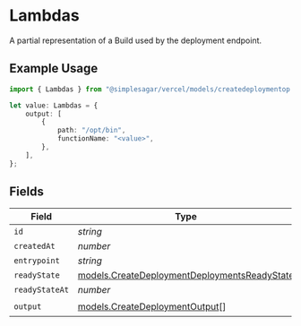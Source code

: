 # Lambdas

A partial representation of a Build used by the deployment endpoint.

## Example Usage

```typescript
import { Lambdas } from "@simplesagar/vercel/models/createdeploymentop.js";

let value: Lambdas = {
    output: [
        {
            path: "/opt/bin",
            functionName: "<value>",
        },
    ],
};
```

## Fields

| Field                                                                                              | Type                                                                                               | Required                                                                                           | Description                                                                                        |
| -------------------------------------------------------------------------------------------------- | -------------------------------------------------------------------------------------------------- | -------------------------------------------------------------------------------------------------- | -------------------------------------------------------------------------------------------------- |
| `id`                                                                                               | *string*                                                                                           | :heavy_minus_sign:                                                                                 | N/A                                                                                                |
| `createdAt`                                                                                        | *number*                                                                                           | :heavy_minus_sign:                                                                                 | N/A                                                                                                |
| `entrypoint`                                                                                       | *string*                                                                                           | :heavy_minus_sign:                                                                                 | N/A                                                                                                |
| `readyState`                                                                                       | [models.CreateDeploymentDeploymentsReadyState](../models/createdeploymentdeploymentsreadystate.md) | :heavy_minus_sign:                                                                                 | N/A                                                                                                |
| `readyStateAt`                                                                                     | *number*                                                                                           | :heavy_minus_sign:                                                                                 | N/A                                                                                                |
| `output`                                                                                           | [models.CreateDeploymentOutput](../models/createdeploymentoutput.md)[]                             | :heavy_check_mark:                                                                                 | N/A                                                                                                |